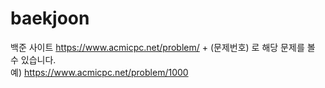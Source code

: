 # baekjoon
백준 사이트 https://www.acmicpc.net/problem/ + (문제번호) 로 해당 문제를 볼 수 있습니다.
</br>
예) https://www.acmicpc.net/problem/1000
